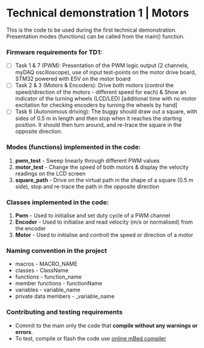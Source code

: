 # Technical demonstration 1 | Motors

This is the code to be used during the first technical demonstration. Presentation modes (functions) can be called from the main() function.

### Firmware requirements for TD1:
- [ ] Task 1 & 7 (PWM): Presentation of the PWM logic output (2 channels, myDAQ oscilloscope), use of input test-points on the motor drive board, STM32 powered with E5V on the motor board
- [ ] Task 2 & 3 (Motors & Encoders): Drive both motors  (control the speed/direction of the motors - different speed for each) & Show an indicator of the turning wheels (LCD/LED) [additional time with no motor excitation for checking encoders by turning the wheels by hand]
- [ ] Task 6 (Autonomous driving): The buggy should draw out a square, with sides of 0.5 m in length and then stop when it reaches the starting position. It should then turn around, and re-trace the square in the opposite direction.

### Modes (functions) implemented in the code:
1. **pwm_test** - Sweep linearly through different PWM values 
2. **motor_test** - Change the speed of both motors & display the velocity readings on the LCD screen
4. **square_path** - Drive on the virtual path in the shape of a square (0.5 m side), stop and re-trace the path in the opposite direction

### Classes implemented in the code:
1. **Pwm** - Used to initialise and set duty cycle of a PWM channel
2. **Encoder** - Used to initialise and read velocity (m/s or normalised) from the encoder
3. **Motor** - Used to initialise and controll the speed or direction of a motor

### Naming convention in the project
- macros - MACRO_NAME
- classes - ClassName
- functions - function_name
- member functions - functionName
- variables - variable_name
- private data members - _variable_name

### Contributing and testing requirements
- Commit to the main only the code that **compile without any warnings or errors**.
- To test, compile or flash the code use [online mBed compiler](https://www.ide.mbed.com/compiler)
